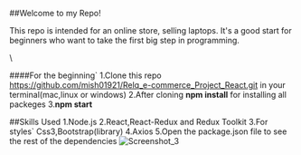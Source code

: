 ##Welcome to my Repo!
<p>This repo is intended for an online store, selling laptops. It's a good start for beginners who want to take the first big step in programming.</p>\

####For the beginning`
1.Clone this repo https://github.com/mish01921/Relq_e-commerce_Project_React.git in your terminal(mac,linux or windows)
2.After cloning **npm install** for installing all packeges
3.**npm start** 

##Skills Used
1.Node.js
2.React,React-Redux and Redux Toolkit
3.For styles` Css3,Bootstrap(library)
4.Axios
5.Open the package.json file to see the rest of the dependencies
[](url)
![Screenshot_3](https://user-images.githubusercontent.com/78207934/208372128-c15ec35d-11f9-4eaa-8a9e-db7d7225ff39.png)
